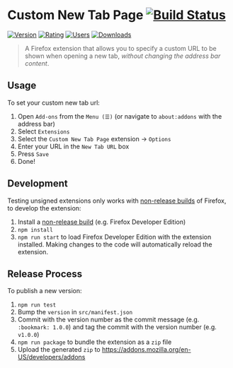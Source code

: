 # Custom New Tab Page [![Build Status](https://travis-ci.org/MethodGrab/firefox-custom-new-tab-page.svg?branch=master)](https://travis-ci.org/MethodGrab/firefox-custom-new-tab-page)

[![Version](https://img.shields.io/amo/v/custom-new-tab-page)][amo]
[![Rating](https://img.shields.io/amo/rating/custom-new-tab-page)][amo]
[![Users](https://img.shields.io/amo/users/custom-new-tab-page)][amo]
[![Downloads](https://img.shields.io/amo/dw/custom-new-tab-page)][amo]

> A Firefox extension that allows you to specify a custom URL to be shown when opening a new tab, _without changing the address bar content_.


## Usage

To set your custom new tab url:
1. Open `Add-ons` from the `Menu (☰)` (or navigate to `about:addons` with the address bar)
1. Select `Extensions`
1. Select the `Custom New Tab Page` extension → `Options`
1. Enter your URL in the `New Tab URL` box
1. Press `Save`
1. Done!


## Development

Testing unsigned extensions only works with [non-release builds](https://developer.mozilla.org/en-US/Add-ons/WebExtensions/Getting_started_with_web-ext#Testing_unsigned_extensions) of Firefox, to develop the extension:
1. Install a [non-release build](https://developer.mozilla.org/en-US/Add-ons/WebExtensions/Getting_started_with_web-ext#Testing_unsigned_extensions) (e.g. Firefox Developer Edition)
1. `npm install`
1. `npm run start` to load Firefox Developer Edition with the extension installed. Making changes to the code will automatically reload the extension.


## Release Process

To publish a new version:

1. `npm run test`
1. Bump the `version` in `src/manifest.json`
1. Commit with the version number as the commit message (e.g. `:bookmark: 1.0.0`) and tag the commit with the version number (e.g. `v1.0.0`)
1. `npm run package` to bundle the extension as a `zip` file
1. Upload the generated `zip` to https://addons.mozilla.org/en-US/developers/addons


[amo]: https://addons.mozilla.org/en-GB/firefox/addon/custom-new-tab-page
